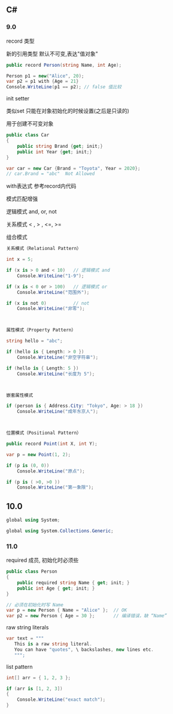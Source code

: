 ## C#

### 9.0

record 类型

新的引用类型 默认不可变,表达"值对象"

```csharp
public record Person(string Name, int Age);

Person p1 = new("Alice", 20);
var p2 = p1 with {Age = 21}
Console.WriteLine(p1 == p2); // false 值比较
```

init setter

类似set 只能在对象初始化的时候设置(之后是只读的)

用于创建不可变对象

```csharp
public class Car
{
    public string Brand {get; init;}
    public int Year {get; init;}
}

var car = new Car {Brand = "Toyota", Year = 2020}; 
// car.Brand = "abc"  Not Allowed
```

with表达式 参考record内代码

模式匹配增强

逻辑模式  and, or, not

关系模式  < , > , <=, >=

组合模式

```csharp
关系模式（Relational Pattern）

int x = 5;

if (x is > 0 and < 10)   // 逻辑模式 and
    Console.WriteLine("1-9");

if (x is < 0 or > 100)   // 逻辑模式 or
    Console.WriteLine("范围外");

if (x is not 0)          // not
    Console.WriteLine("非零");



属性模式（Property Pattern）

string hello = "abc";

if (hello is { Length: > 0 })
    Console.WriteLine("非空字符串");

if (hello is { Length: 5 })
    Console.WriteLine("长度为 5");



嵌套属性模式

if (person is { Address.City: "Tokyo", Age: > 18 })
    Console.WriteLine("成年东京人");



位置模式（Positional Pattern）

public record Point(int X, int Y);

var p = new Point(1, 2);

if (p is (0, 0))
    Console.WriteLine("原点");

if (p is ( >0, >0 ))
    Console.WriteLine("第一象限");
```

## 10.0

```csharp
global using System;

global using System.Collections.Generic;
```

### 11.0

required 成员, 初始化时必须些

```csharp
public class Person
{
    public required string Name { get; init; }
    public int Age { get; init; }
}

// 必须在初始化时写 Name
var p = new Person { Name = "Alice" };  // OK
var p2 = new Person { Age = 30 };       // 编译错误，缺 “Name”

```

raw string literals

```csharp
var text = """
   This is a raw string literal.
   You can have "quotes", \ backslashes, new lines etc.
   """;
```

list pattern

```csharp
int[] arr = { 1, 2, 3 };

if (arr is [1, 2, 3])
{
    Console.WriteLine("exact match");
}
```
